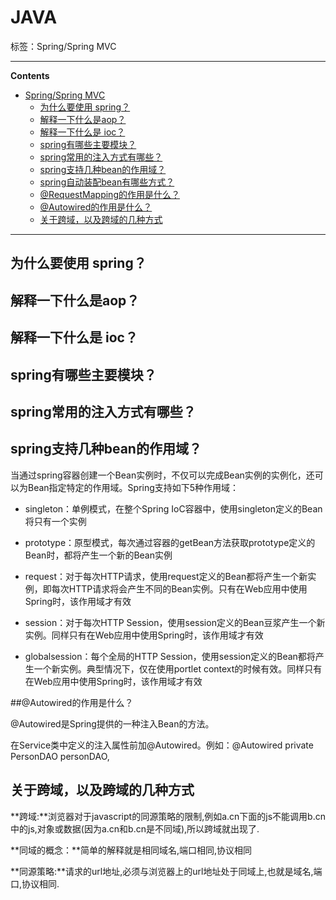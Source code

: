 # JAVA

标签：Spring/Spring MVC

----------

**Contents**

-  [Spring/Spring MVC](#Spring/SpringMVC)
    - [为什么要使用 spring？](#为什么要使用spring)
    - [解释一下什么是aop？](#解释一下什么是aop)
    - [解释一下什么是 ioc？](#解释一下什么是ioc)
    - [spring有哪些主要模块？](#spring有哪些主要模块)
    - [spring常用的注入方式有哪些？](#spring常用的注入方式有哪些)
    - [spring支持几种bean的作用域？](#spring支持几种bean的作用域)
    - [spring自动装配bean有哪些方式？](#spring自动装配bean有哪些方式)
    - [@RequestMapping的作用是什么？](#@RequestMapping的作用是什么)
    - [@Autowired的作用是什么？](@Autowired的作用是什么)
    - [关于跨域，以及跨域的几种方式](#关于跨域，以及跨域的几种方式)

----------
## 为什么要使用 spring？

## 解释一下什么是aop？

## 解释一下什么是 ioc？

## spring有哪些主要模块？

## spring常用的注入方式有哪些？

## spring支持几种bean的作用域？

当通过spring容器创建一个Bean实例时，不仅可以完成Bean实例的实例化，还可以为Bean指定特定的作用域。Spring支持如下5种作用域：

- singleton：单例模式，在整个Spring IoC容器中，使用singleton定义的Bean将只有一个实例

- prototype：原型模式，每次通过容器的getBean方法获取prototype定义的Bean时，都将产生一个新的Bean实例

- request：对于每次HTTP请求，使用request定义的Bean都将产生一个新实例，即每次HTTP请求将会产生不同的Bean实例。只有在Web应用中使用Spring时，该作用域才有效

- session：对于每次HTTP Session，使用session定义的Bean豆浆产生一个新实例。同样只有在Web应用中使用Spring时，该作用域才有效

- globalsession：每个全局的HTTP Session，使用session定义的Bean都将产生一个新实例。典型情况下，仅在使用portlet context的时候有效。同样只有在Web应用中使用Spring时，该作用域才有效


##@Autowired的作用是什么？

@Autowired是Spring提供的一种注入Bean的方法。

在Service类中定义的注入属性前加@Autowired。例如：@Autowired private PersonDAO personDAO,

## 关于跨域，以及跨域的几种方式

**跨域:**浏览器对于javascript的同源策略的限制,例如a.cn下面的js不能调用b.cn中的js,对象或数据(因为a.cn和b.cn是不同域),所以跨域就出现了.

**同域的概念：**简单的解释就是相同域名,端口相同,协议相同

**同源策略:**请求的url地址,必须与浏览器上的url地址处于同域上,也就是域名,端口,协议相同.































